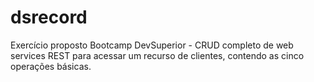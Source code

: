 # dsrecord
Exercício proposto Bootcamp DevSuperior - CRUD completo de web services REST para acessar um recurso de clientes, contendo as cinco operações básicas.
